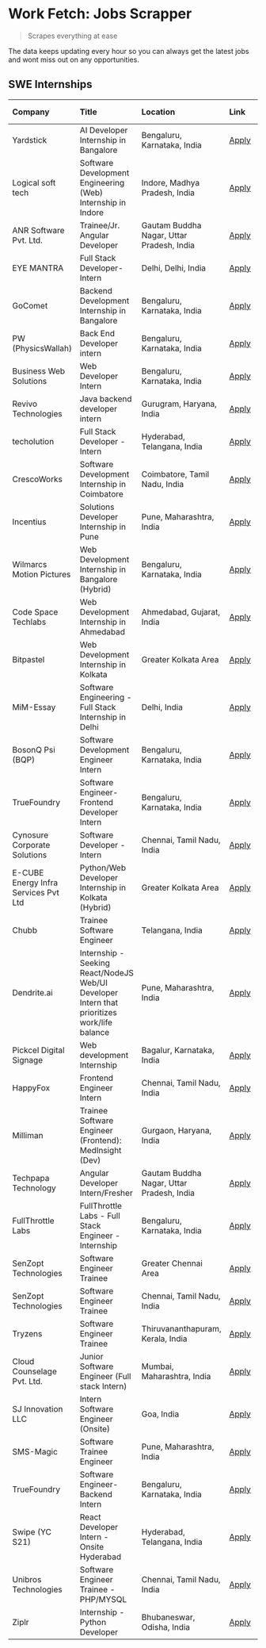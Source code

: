 # Work Fetch: Jobs Scrapper
> Scrapes everything at ease

The data keeps updating every hour so you can always get the latest jobs and wont miss out on any opportunities.

## SWE Internships
<!--START_SECTION:workfetch-->
| Company                              | Title                                                                                        | Location                                  | Link                                                                                                                                                                                                                                                                                                        | Date Posted   |
|:-------------------------------------|:---------------------------------------------------------------------------------------------|:------------------------------------------|:------------------------------------------------------------------------------------------------------------------------------------------------------------------------------------------------------------------------------------------------------------------------------------------------------------|:--------------|
| Yardstick                            | AI Developer Internship in Bangalore                                                         | Bengaluru, Karnataka, India               | [Apply](https://in.linkedin.com/jobs/view/ai-developer-internship-in-bangalore-at-yardstick-3912040150?position=22&pageNum=0&refId=rQpmcAVlJwmh51HqHDUeHg%3D%3D&trackingId=WAAEQnyJj0GmO%2B7IpLyukA%3D%3D&trk=public_jobs_jserp-result_search-card)                                                         | 2024-04-26    |
| Logical soft tech                    | Software Development Engineering (Web) Internship in Indore                                  | Indore, Madhya Pradesh, India             | [Apply](https://in.linkedin.com/jobs/view/software-development-engineering-web-internship-in-indore-at-logical-soft-tech-3911339813?position=20&pageNum=0&refId=rQpmcAVlJwmh51HqHDUeHg%3D%3D&trackingId=kCHd87qCXWTeyndiya8g4g%3D%3D&trk=public_jobs_jserp-result_search-card)                              | 2024-04-25    |
| ANR Software Pvt. Ltd.               | Trainee/Jr. Angular Developer                                                                | Gautam Buddha Nagar, Uttar Pradesh, India | [Apply](https://in.linkedin.com/jobs/view/trainee-jr-angular-developer-at-anr-software-pvt-ltd-3909033401?position=36&pageNum=0&refId=rQpmcAVlJwmh51HqHDUeHg%3D%3D&trackingId=w4UyWWJHUUV%2BNVIuzx%2BuaA%3D%3D&trk=public_jobs_jserp-result_search-card)                                                    | 2024-04-25    |
| EYE MANTRA                           | Full Stack Developer- Intern                                                                 | Delhi, Delhi, India                       | [Apply](https://in.linkedin.com/jobs/view/full-stack-developer-intern-at-eye-mantra-3909036272?position=48&pageNum=0&refId=rQpmcAVlJwmh51HqHDUeHg%3D%3D&trackingId=SrV6w7EsbxntT3EH4veB1Q%3D%3D&trk=public_jobs_jserp-result_search-card)                                                                   | 2024-04-25    |
| GoComet                              | Backend Development Internship in Bangalore                                                  | Bengaluru, Karnataka, India               | [Apply](https://in.linkedin.com/jobs/view/backend-development-internship-in-bangalore-at-gocomet-3908958124?position=56&pageNum=0&refId=rQpmcAVlJwmh51HqHDUeHg%3D%3D&trackingId=pDdaUmYZuoNh%2B7UMKsVREw%3D%3D&trk=public_jobs_jserp-result_search-card)                                                    | 2024-04-23    |
| PW (PhysicsWallah)                   | Back End Developer intern                                                                    | Bengaluru, Karnataka, India               | [Apply](https://in.linkedin.com/jobs/view/back-end-developer-intern-at-pw-physicswallah-3907293630?position=18&pageNum=0&refId=rQpmcAVlJwmh51HqHDUeHg%3D%3D&trackingId=3INYsc5w1KYIys9umLYmyg%3D%3D&trk=public_jobs_jserp-result_search-card)                                                               | 2024-04-22    |
| Business Web Solutions               | Web Developer Intern                                                                         | Bengaluru, Karnataka, India               | [Apply](https://in.linkedin.com/jobs/view/web-developer-intern-at-business-web-solutions-3906717928?position=13&pageNum=0&refId=rQpmcAVlJwmh51HqHDUeHg%3D%3D&trackingId=DDX32Y1JBzrmZ4sP%2BudI0w%3D%3D&trk=public_jobs_jserp-result_search-card)                                                            | 2024-04-20    |
| Revivo Technologies                  | Java backend developer intern                                                                | Gurugram, Haryana, India                  | [Apply](https://in.linkedin.com/jobs/view/java-backend-developer-intern-at-revivo-technologies-3906034446?position=25&pageNum=0&refId=rQpmcAVlJwmh51HqHDUeHg%3D%3D&trackingId=MN6401WnCu%2FoPMjqweEIuA%3D%3D&trk=public_jobs_jserp-result_search-card)                                                      | 2024-04-19    |
| techolution                          | Full Stack Developer - Intern                                                                | Hyderabad, Telangana, India               | [Apply](https://in.linkedin.com/jobs/view/full-stack-developer-intern-at-techolution-3904814977?position=26&pageNum=0&refId=rQpmcAVlJwmh51HqHDUeHg%3D%3D&trackingId=tZRHmzlGxV%2FaXdsXZuQAjQ%3D%3D&trk=public_jobs_jserp-result_search-card)                                                                | 2024-04-18    |
| CrescoWorks                          | Software Development Internship in Coimbatore                                                | Coimbatore, Tamil Nadu, India             | [Apply](https://in.linkedin.com/jobs/view/software-development-internship-in-coimbatore-at-crescoworks-3904327953?position=4&pageNum=0&refId=rQpmcAVlJwmh51HqHDUeHg%3D%3D&trackingId=spZxapjKXfKCZ5Ag1sK90g%3D%3D&trk=public_jobs_jserp-result_search-card)                                                 | 2024-04-17    |
| Incentius                            | Solutions Developer Internship in Pune                                                       | Pune, Maharashtra, India                  | [Apply](https://in.linkedin.com/jobs/view/solutions-developer-internship-in-pune-at-incentius-3904329499?position=10&pageNum=0&refId=rQpmcAVlJwmh51HqHDUeHg%3D%3D&trackingId=EBrvCTaqlY%2BqUODJKfMvRg%3D%3D&trk=public_jobs_jserp-result_search-card)                                                       | 2024-04-17    |
| Wilmarcs Motion Pictures             | Web Development Internship in Bangalore (Hybrid)                                             | Bengaluru, Karnataka, India               | [Apply](https://in.linkedin.com/jobs/view/web-development-internship-in-bangalore-hybrid-at-wilmarcs-motion-pictures-3904333111?position=30&pageNum=0&refId=rQpmcAVlJwmh51HqHDUeHg%3D%3D&trackingId=7%2FtB6LMJoZvvqx4K9fRy5w%3D%3D&trk=public_jobs_jserp-result_search-card)                                | 2024-04-17    |
| Code Space Techlabs                  | Web Development Internship in Ahmedabad                                                      | Ahmedabad, Gujarat, India                 | [Apply](https://in.linkedin.com/jobs/view/web-development-internship-in-ahmedabad-at-code-space-techlabs-3904326925?position=58&pageNum=0&refId=rQpmcAVlJwmh51HqHDUeHg%3D%3D&trackingId=eEQzLOiXtaYmUBhazvl%2FdA%3D%3D&trk=public_jobs_jserp-result_search-card)                                            | 2024-04-17    |
| Bitpastel                            | Web Development Internship in Kolkata                                                        | Greater Kolkata Area                      | [Apply](https://in.linkedin.com/jobs/view/web-development-internship-in-kolkata-at-bitpastel-3903194722?position=49&pageNum=0&refId=rQpmcAVlJwmh51HqHDUeHg%3D%3D&trackingId=l3in1SlXvb541CiMKn4dZQ%3D%3D&trk=public_jobs_jserp-result_search-card)                                                          | 2024-04-16    |
| MiM-Essay                            | Software Engineering - Full Stack Internship in Delhi                                        | Delhi, India                              | [Apply](https://in.linkedin.com/jobs/view/software-engineering-full-stack-internship-in-delhi-at-mim-essay-3901647332?position=15&pageNum=0&refId=rQpmcAVlJwmh51HqHDUeHg%3D%3D&trackingId=M%2B0Kd1%2FR%2B32rE2Z5Xen26w%3D%3D&trk=public_jobs_jserp-result_search-card)                                      | 2024-04-15    |
| BosonQ Psi (BQP)                     | Software Development Engineer Intern                                                         | Bengaluru, Karnataka, India               | [Apply](https://in.linkedin.com/jobs/view/software-development-engineer-intern-at-bosonq-psi-bqp-3888328596?position=21&pageNum=0&refId=rQpmcAVlJwmh51HqHDUeHg%3D%3D&trackingId=%2Fqrg%2BukWPqA9rT35tev2ZA%3D%3D&trk=public_jobs_jserp-result_search-card)                                                  | 2024-04-06    |
| TrueFoundry                          | Software Engineer- Frontend Developer Intern                                                 | Bengaluru, Karnataka, India               | [Apply](https://in.linkedin.com/jobs/view/software-engineer-frontend-developer-intern-at-truefoundry-3887320206?position=11&pageNum=0&refId=rQpmcAVlJwmh51HqHDUeHg%3D%3D&trackingId=CsQfmNl42todMx36MrMWhg%3D%3D&trk=public_jobs_jserp-result_search-card)                                                  | 2024-04-05    |
| Cynosure Corporate Solutions         | Software Developer -Intern                                                                   | Chennai, Tamil Nadu, India                | [Apply](https://in.linkedin.com/jobs/view/software-developer-intern-at-cynosure-corporate-solutions-3884767755?position=14&pageNum=0&refId=rQpmcAVlJwmh51HqHDUeHg%3D%3D&trackingId=e5WvvCa%2FAMbPOeqE%2Bi7c%2BA%3D%3D&trk=public_jobs_jserp-result_search-card)                                             | 2024-04-04    |
| E-CUBE Energy Infra Services Pvt Ltd | Python/Web Developer Internship in Kolkata (Hybrid)                                          | Greater Kolkata Area                      | [Apply](https://in.linkedin.com/jobs/view/python-web-developer-internship-in-kolkata-hybrid-at-e-cube-energy-infra-services-pvt-ltd-3882160442?position=5&pageNum=0&refId=rQpmcAVlJwmh51HqHDUeHg%3D%3D&trackingId=6c%2BH2n9fQLMFuf%2F6xsaAFQ%3D%3D&trk=public_jobs_jserp-result_search-card)                | 2024-04-02    |
| Chubb                                | Trainee Software Engineer                                                                    | Telangana, India                          | [Apply](https://in.linkedin.com/jobs/view/trainee-software-engineer-at-chubb-3909641440?position=12&pageNum=0&refId=rQpmcAVlJwmh51HqHDUeHg%3D%3D&trackingId=9ghop36wwnvxLm%2Fnn84Obg%3D%3D&trk=public_jobs_jserp-result_search-card)                                                                        | 2024-03-30    |
| Dendrite.ai                          | Internship - Seeking React/NodeJS Web/UI Developer Intern that prioritizes work/life balance | Pune, Maharashtra, India                  | [Apply](https://in.linkedin.com/jobs/view/internship-seeking-react-nodejs-web-ui-developer-intern-that-prioritizes-work-life-balance-at-dendrite-ai-3853583200?position=33&pageNum=0&refId=rQpmcAVlJwmh51HqHDUeHg%3D%3D&trackingId=PL93ePQqNx6D5RuIQhH%2FTA%3D%3D&trk=public_jobs_jserp-result_search-card) | 2024-03-12    |
| Pickcel Digital Signage              | Web development Internship                                                                   | Bagalur, Karnataka, India                 | [Apply](https://in.linkedin.com/jobs/view/web-development-internship-at-pickcel-digital-signage-3849506118?position=51&pageNum=0&refId=rQpmcAVlJwmh51HqHDUeHg%3D%3D&trackingId=o6zHniPZHqU%2BgwtgOrTcqg%3D%3D&trk=public_jobs_jserp-result_search-card)                                                     | 2024-03-08    |
| HappyFox                             | Frontend Engineer Intern                                                                     | Chennai, Tamil Nadu, India                | [Apply](https://in.linkedin.com/jobs/view/frontend-engineer-intern-at-happyfox-3848357951?position=46&pageNum=0&refId=rQpmcAVlJwmh51HqHDUeHg%3D%3D&trackingId=pbZLBcQjR9co2i5hzuZ%2BIQ%3D%3D&trk=public_jobs_jserp-result_search-card)                                                                      | 2024-03-07    |
| Milliman                             | Trainee Software Engineer (Frontend): MedInsight (Dev)                                       | Gurgaon, Haryana, India                   | [Apply](https://in.linkedin.com/jobs/view/trainee-software-engineer-frontend-medinsight-dev-at-milliman-3792874280?position=7&pageNum=0&refId=rQpmcAVlJwmh51HqHDUeHg%3D%3D&trackingId=8%2BmgTug4LkUAnNtel%2Fw6wg%3D%3D&trk=public_jobs_jserp-result_search-card)                                            | 2024-03-01    |
| Techpapa Technology                  | Angular Developer Intern/Fresher                                                             | Gautam Buddha Nagar, Uttar Pradesh, India | [Apply](https://in.linkedin.com/jobs/view/angular-developer-intern-fresher-at-techpapa-technology-3834305862?position=57&pageNum=0&refId=rQpmcAVlJwmh51HqHDUeHg%3D%3D&trackingId=YOAnWKJK1RtCntVN2%2Bj1fw%3D%3D&trk=public_jobs_jserp-result_search-card)                                                   | 2024-02-20    |
| FullThrottle Labs                    | FullThrottle Labs - Full Stack Engineer - Internship                                         | Bengaluru, Karnataka, India               | [Apply](https://in.linkedin.com/jobs/view/fullthrottle-labs-full-stack-engineer-internship-at-fullthrottle-labs-3829636016?position=55&pageNum=0&refId=rQpmcAVlJwmh51HqHDUeHg%3D%3D&trackingId=WFV%2Fq2YdMaVvHaOI8ME08w%3D%3D&trk=public_jobs_jserp-result_search-card)                                     | 2024-02-17    |
| SenZopt Technologies                 | Software Engineer Trainee                                                                    | Greater Chennai Area                      | [Apply](https://in.linkedin.com/jobs/view/software-engineer-trainee-at-senzopt-technologies-3827688781?position=31&pageNum=0&refId=rQpmcAVlJwmh51HqHDUeHg%3D%3D&trackingId=DSgHgeJkSu6Yv6ZqxlMAwA%3D%3D&trk=public_jobs_jserp-result_search-card)                                                           | 2024-02-12    |
| SenZopt Technologies                 | Software Engineer Trainee                                                                    | Chennai, Tamil Nadu, India                | [Apply](https://in.linkedin.com/jobs/view/software-engineer-trainee-at-senzopt-technologies-3827686880?position=45&pageNum=0&refId=rQpmcAVlJwmh51HqHDUeHg%3D%3D&trackingId=F%2BjlZ5gGTQnNACZYi83NfA%3D%3D&trk=public_jobs_jserp-result_search-card)                                                         | 2024-02-12    |
| Tryzens                              | Software Engineer Trainee                                                                    | Thiruvananthapuram, Kerala, India         | [Apply](https://in.linkedin.com/jobs/view/software-engineer-trainee-at-tryzens-3809363491?position=32&pageNum=0&refId=rQpmcAVlJwmh51HqHDUeHg%3D%3D&trackingId=MIWbbJut1UpLloC3oKpKPg%3D%3D&trk=public_jobs_jserp-result_search-card)                                                                        | 2024-01-18    |
| Cloud Counselage Pvt. Ltd.           | Junior Software Engineer (Full stack Intern)                                                 | Mumbai, Maharashtra, India                | [Apply](https://in.linkedin.com/jobs/view/junior-software-engineer-full-stack-intern-at-cloud-counselage-pvt-ltd-3803132814?position=23&pageNum=0&refId=rQpmcAVlJwmh51HqHDUeHg%3D%3D&trackingId=dJj%2BXVducN6syEJZpfU%2FxA%3D%3D&trk=public_jobs_jserp-result_search-card)                                  | 2024-01-11    |
| SJ Innovation LLC                    | Intern Software Engineer (Onsite)                                                            | Goa, India                                | [Apply](https://in.linkedin.com/jobs/view/intern-software-engineer-onsite-at-sj-innovation-llc-3799959011?position=41&pageNum=0&refId=rQpmcAVlJwmh51HqHDUeHg%3D%3D&trackingId=M%2BsMMo%2FSqI4t%2BYZXyiJBGg%3D%3D&trk=public_jobs_jserp-result_search-card)                                                  | 2024-01-11    |
| SMS-Magic                            | Software Trainee Engineer                                                                    | Pune, Maharashtra, India                  | [Apply](https://in.linkedin.com/jobs/view/software-trainee-engineer-at-sms-magic-3761409781?position=27&pageNum=0&refId=rQpmcAVlJwmh51HqHDUeHg%3D%3D&trackingId=LCNtIIAC%2F1anrilf5XT1SA%3D%3D&trk=public_jobs_jserp-result_search-card)                                                                    | 2023-11-16    |
| TrueFoundry                          | Software Engineer-Backend Intern                                                             | Bengaluru, Karnataka, India               | [Apply](https://in.linkedin.com/jobs/view/software-engineer-backend-intern-at-truefoundry-3779508170?position=29&pageNum=0&refId=rQpmcAVlJwmh51HqHDUeHg%3D%3D&trackingId=w8IPtjyPaZNT4fGgaYxQEw%3D%3D&trk=public_jobs_jserp-result_search-card)                                                             | 2023-11-10    |
| Swipe (YC S21)                       | React Developer Intern - Onsite Hyderabad                                                    | Hyderabad, Telangana, India               | [Apply](https://in.linkedin.com/jobs/view/react-developer-intern-onsite-hyderabad-at-swipe-yc-s21-3737600089?position=37&pageNum=0&refId=rQpmcAVlJwmh51HqHDUeHg%3D%3D&trackingId=HPLAgqugYcsj%2B7VqOzNo3g%3D%3D&trk=public_jobs_jserp-result_search-card)                                                   | 2023-10-13    |
| Unibros Technologies                 | Software Engineer Trainee - PHP/MYSQL                                                        | Chennai, Tamil Nadu, India                | [Apply](https://in.linkedin.com/jobs/view/software-engineer-trainee-php-mysql-at-unibros-technologies-3656599241?position=34&pageNum=0&refId=rQpmcAVlJwmh51HqHDUeHg%3D%3D&trackingId=ErAyY3%2BpOdHHmnKu1ci6Bg%3D%3D&trk=public_jobs_jserp-result_search-card)                                               | 2023-06-12    |
| Ziplr                                | Internship - Python Developer                                                                | Bhubaneswar, Odisha, India                | [Apply](https://in.linkedin.com/jobs/view/internship-python-developer-at-ziplr-3645677592?position=59&pageNum=0&refId=rQpmcAVlJwmh51HqHDUeHg%3D%3D&trackingId=nim9S6QZvjX8RwFMJ4z6vw%3D%3D&trk=public_jobs_jserp-result_search-card)                                                                        | 2023-06-02    |
<!--END_SECTION:workfetch-->
